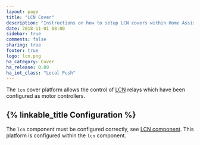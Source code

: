 ```yaml
---
layout: page
title: "LCN Cover"
description: "Instructions on how to setup LCN covers within Home Assistant."
date: 2018-11-01 08:00
sidebar: true
comments: false
sharing: true
footer: true
logo: lcn.png
ha_category: Cover
ha_release: 0.89
ha_iot_class: "Local Push"
---
```


The `lcn` cover platform allows the control of [LCN](http://www.lcn.eu) relays which have been configured as motor controllers.


## {% linkable_title Configuration %}

The `lcn` component must be configured correctly, see [LCN component](/components/lcn).
This platform is configured within the `lcn` component.
